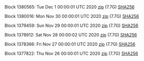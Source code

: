 Block 1380565: Tue Dec  1 00:00:01 UTC 2020 [zip](https://dash-bootstrap.ams3.digitaloceanspaces.com/mainnet/2020-12-01/bootstrap.dat.zip) (7.7G) [SHA256](https://dash-bootstrap.ams3.digitaloceanspaces.com/mainnet/2020-12-01/sha256.txt)

Block 1380016: Mon Nov 30 00:00:01 UTC 2020 [zip](https://dash-bootstrap.ams3.digitaloceanspaces.com/mainnet/2020-11-30/bootstrap.dat.zip) (7.7G) [SHA256](https://dash-bootstrap.ams3.digitaloceanspaces.com/mainnet/2020-11-30/sha256.txt)

Block 1379459: Sun Nov 29 00:00:01 UTC 2020 [zip](https://dash-bootstrap.ams3.digitaloceanspaces.com/mainnet/2020-11-29/bootstrap.dat.zip) (7.7G) [SHA256](https://dash-bootstrap.ams3.digitaloceanspaces.com/mainnet/2020-11-29/sha256.txt)

Block 1378912: Sat Nov 28 00:00:02 UTC 2020 [zip](https://dash-bootstrap.ams3.digitaloceanspaces.com/mainnet/2020-11-28/bootstrap.dat.zip) (7.7G) [SHA256](https://dash-bootstrap.ams3.digitaloceanspaces.com/mainnet/2020-11-28/sha256.txt)

Block 1378366: Fri Nov 27 00:00:01 UTC 2020 [zip](https://dash-bootstrap.ams3.digitaloceanspaces.com/mainnet/2020-11-27/bootstrap.dat.zip) (7.7G) [SHA256](https://dash-bootstrap.ams3.digitaloceanspaces.com/mainnet/2020-11-27/sha256.txt)

Block 1377822: Thu Nov 26 00:00:01 UTC 2020 [zip](https://dash-bootstrap.ams3.digitaloceanspaces.com/mainnet/2020-11-26/bootstrap.dat.zip) (7.7G) [SHA256](https://dash-bootstrap.ams3.digitaloceanspaces.com/mainnet/2020-11-26/sha256.txt)
